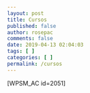 ```yaml
---
layout: post
title: Cursos
published: false
author: rosepac
comments: false
date: 2019-04-13 02:04:03
tags: [ ]
categories: [ ]
permalink: /cursos
---
```

[WPSM_AC id=2051]